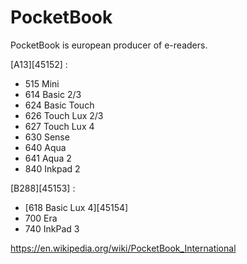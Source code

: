 # PocketBook
PocketBook is european producer of e-readers. 
  
[A13][45152] : 
  * 515 Mini
  * 614 Basic 2/3
  * 624 Basic Touch
  * 626 Touch Lux 2/3
  * 627 Touch Lux 4
  * 630 Sense
  * 640 Aqua
  * 641 Aqua 2
  * 840 Inkpad 2

[B288][45153] : 
  * [618 Basic Lux 4][45154]
  * 700 Era
  * 740 InkPad 3

<https://en.wikipedia.org/wiki/PocketBook_International>
